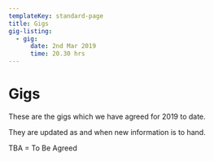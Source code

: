 ```yaml
---
templateKey: standard-page
title: Gigs
gig-listing:
  - gig:
      date: 2nd Mar 2019
      time: 20.30 hrs
---
```

# Gigs

These are the gigs which we have agreed for 2019 to date.

They are updated as and when new information  is to hand.

TBA = To Be Agreed
